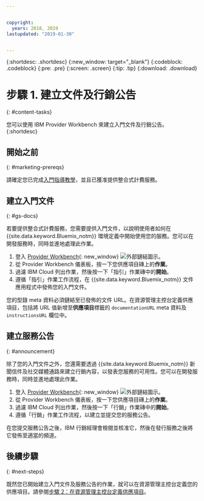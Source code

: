 ```yaml
---


copyright:
  years: 2018, 2019
lastupdated: "2019-01-30"


---
```


{:shortdesc: .shortdesc}
{:new_window: target="_blank"}
{:codeblock: .codeblock}
{:pre: .pre}
{:screen: .screen}
{:tip: .tip}
{:download: .download}

# 步驟 1. 建立文件及行銷公告
{: #content-tasks}

您可以使用 IBM Provider Workbench 來建立入門文件及行銷公告。
{:shortdesc}

## 開始之前
{: #marketing-prereqs}

請確定您已完成[入門指導教學](/docs/third-party?topic=third-party-get-started#get-started)，並且已獲准提供整合式計費服務。

## 建立入門文件
{: #gs-docs}

若要提供整合式計費服務，您需要提供入門文件，以說明使用者如何在 {{site.data.keyword.Bluemix_notm}} 環境定義中開始使用您的服務。您可以在開發服務時，同時並進地處理此作業。

1. 登入 [Provider Workbench](https://www.ibm.com/marketplace/workbench/){: new_window} ![外部鏈結圖示](../icons/launch-glyph.svg "外部鏈結圖示")。
2. 從 Provider Workbench 儀表板，按一下您供應項目磚上的**作業**。
3. 過濾 IBM Cloud 列出作業，然後按一下「指引」作業磚中的**開始**。
4. 遵循「指引」作業工作流程，在 {{site.data.keyword.Bluemix_notm}} 文件應用程式中發佈您的入門文件。

您的型錄 meta 資料必須鏈結至已發佈的文件 URL。在資源管理主控台定義供應項目，包括將 URL 值新增至**供應項目**標籤的 `documentationURL` meta 資料及 `instructionsURL` 欄位中。

## 建立服務公告
{: #announcement}

除了您的入門文件之外，您還需要透過 {{site.data.keyword.Bluemix_notm}} 新聞信件及社交媒體通路來建立行銷內容，以發表您服務的可用性。您可以在開發服務時，同時並進地處理此作業。

1. 登入 [Provider Workbench](https://www.ibm.com/marketplace/workbench/){: new_window} ![外部鏈結圖示](../icons/launch-glyph.svg "外部鏈結圖示")。
2. 從 Provider Workbench 儀表板，按一下您供應項目磚上的**作業**。
3. 過濾 IBM Cloud 列出作業，然後按一下「行銷」作業磚中的**開始**。
4. 遵循「行銷」作業工作流程，以建立並提交您的服務公告。

在您提交服務公告之後，IBM 行銷經理會檢閱並核准它，然後在發行服務之後將它發佈至適當的頻道。

## 後續步驟
{: #next-steps}

既然您已開始建立入門文件及服務公告的作業，就可以在資源管理主控台定義您的供應項目。請參閱[步驟 2：在資源管理主控台定義供應項目](/docs/third-party?topic=third-party-step2-define#step2-define)。
